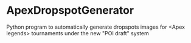 # ApexDropspotGenerator
Python program to automatically generate dropspots images for &lt;Apex legends> tournaments under the new "POI draft" system 
